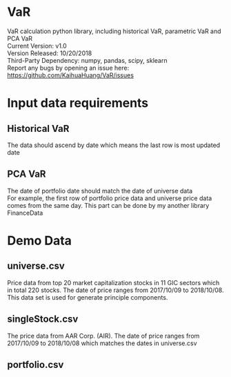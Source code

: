 # VaR
VaR calculation python library, including historical VaR, parametric VaR and PCA VaR  
Current Version: v1.0  
Version Released: 10/20/2018  
Third-Party Dependency: numpy, pandas, scipy, sklearn  
Report any bugs by opening an issue here: https://github.com/KaihuaHuang/VaR/issues  
  
# Input data requirements
## Historical VaR
The data should ascend by date which means the last row is most updated date  
  
## PCA VaR
The date of portfolio date should match the date of universe data  
For example, the first row of portfolio price data and universe price data comes from the same day. This part can be done by my another library FinanceData  
  
# Demo Data
## universe.csv  
Price data from top 20 market capitalization stocks in 11 GIC sectors which in total 220 stocks. The date of price ranges from 2017/10/09 to 2018/10/08. This data set is used for generate principle components.  
  
## singleStock.csv
The price data from AAR Corp. (AIR). The date of price ranges from 2017/10/09 to 2018/10/08 which matches the dates in universe.csv

## portfolio.csv



